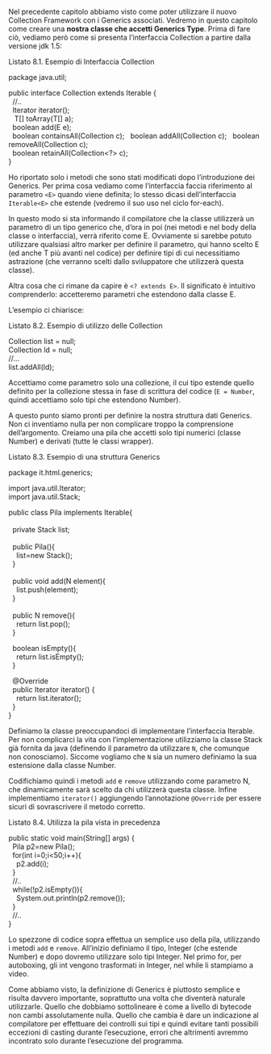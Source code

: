 Nel precedente capitolo abbiamo visto come poter utilizzare il nuovo Collection Framework con i Generics associati. Vedremo in questo capitolo come creare una **nostra classe che accetti Generics Type**. Prima di fare ciò, vediamo però come si presenta l’interfaccia Collection a partire dalla versione jdk 1.5:

Listato 8.1. Esempio di Interfaccia Collection

package java.util;  
  
public interface Collection<E> extends Iterable<E> {  
  //..  
  Iterator<E> iterator();  
  <T> T\[\] toArray(T\[\] a);  
  boolean add(E e);  
  boolean containsAll(Collection<?> c);  
  boolean addAll(Collection<? extends E> c);  
  boolean removeAll(Collection<?> c);  
  boolean retainAll(Collection<?> c);  
}

Ho riportato solo i metodi che sono stati modificati dopo l’introduzione dei Generics. Per prima cosa vediamo come l’interfaccia faccia riferimento al parametro `<E>` quando viene definita; lo stesso dicasi dell’interfaccia `Iterable<E>` che estende (vedremo il suo uso nel ciclo for-each).

In questo modo si sta informando il compilatore che la classe utilizzerà un parametro di un tipo generico che, d’ora in poi (nei metodi e nel body della classe o interfaccia), verrà riferito come E. Ovviamente si sarebbe potuto utilizzare qualsiasi altro marker per definire il parametro, qui hanno scelto E (ed anche T più avanti nel codice) per definire tipi di cui necessitiamo astrazione (che verranno scelti dallo sviluppatore che utilizzerà questa classe).

Altra cosa che ci rimane da capire è `<? extends E>`. Il significato è intuitivo comprenderlo: accetteremo parametri che estendono dalla classe E.

L’esempio ci chiarisce:

Listato 8.2. Esempio di utilizzo delle Collection

Collection<Number> list = null;  
Collection<Double> ld = null;  
//…  
list.addAll(ld);

Accettiamo come parametro solo una collezione, il cui tipo estende quello definito per la collezione stessa in fase di scrittura del codice (`E = Number`, quindi accettiamo solo tipi che estendono Number).

A questo punto siamo pronti per definire la nostra struttura dati Generics. Non ci inventiamo nulla per non complicare troppo la comprensione dell’argomento. Creiamo una pila che accetti solo tipi numerici (classe Number) e derivati (tutte le classi wrapper).

Listato 8.3. Esempio di una struttura Generics

package it.html.generics;  
  
import java.util.Iterator;  
import java.util.Stack;  
  
public class Pila<N extends Number> implements Iterable<N>{  
    
  private Stack<N> list;  
    
  public Pila(){  
    list=new Stack<N>();  
  }  
    
  public void add(N element){  
    list.push(element);  
  }  
    
  public N remove(){  
    return list.pop();  
  }  
  
  boolean isEmpty(){  
    return list.isEmpty();  
  }  
  
  @Override  
  public Iterator<N> iterator() {  
    return list.iterator();  
  }  
}

Definiamo la classe preoccupandoci di implementare l’interfaccia Iterable. Per non complicarci la vita con l’implementazione utilizziamo la classe Stack già fornita da java (definendo il parametro da utilizzare `N`, che comunque non conosciamo). Siccome vogliamo che `N` sia un numero definiamo la sua estensione dalla classe Number.

Codifichiamo quindi i metodi `add` e `remove` utilizzando come parametro N, che dinamicamente sarà scelto da chi utilizzerà questa classe. Infine implementiamo `iterator()` aggiungendo l’annotazione `@Override` per essere sicuri di sovrascrivere il metodo corretto.

Listato 8.4. Utilizza la pila vista in precedenza

public static void main(String\[\] args) {  
  Pila<Integer> p2=new Pila<Integer>();    
  for(int i=0;i<50;i++){  
    p2.add(i);  
  }  
  //..  
  while(!p2.isEmpty()){  
    System.out.println(p2.remove());  
  }  
  //..  
}

Lo spezzone di codice sopra effettua un semplice uso della pila, utilizzando i metodi `add` e `remove`. All’inizio definiamo il tipo, Integer (che estende Number) e dopo dovremo utilizzare solo tipi Integer. Nel primo for, per autoboxing, gli int vengono trasformati in Integer, nel while li stampiamo a video.

Come abbiamo visto, la definizione di Generics è piuttosto semplice e risulta davvero importante, soprattutto una volta che diventerà naturale utilizzarle. Quello che dobbiamo sottolineare è come a livello di bytecode non cambi assolutamente nulla. Quello che cambia è dare un indicazione al compilatore per effettuare dei controlli sui tipi e quindi evitare tanti possibili eccezioni di casting durante l’esecuzione, errori che altrimenti avremmo incontrato solo durante l’esecuzione del programma.